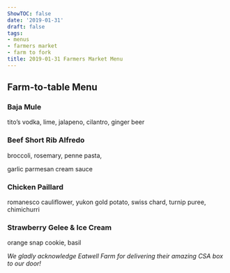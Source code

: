 ```yaml
---
ShowTOC: false
date: '2019-01-31'
draft: false
tags:
- menus
- farmers market
- farm to fork
title: 2019-01-31 Farmers Market Menu
---
```


## Farm\-to\-table Menu

### Baja Mule

tito’s vodka, lime, jalapeno, cilantro, ginger beer

### Beef Short Rib Alfredo

broccoli, rosemary, penne pasta,

garlic parmesan cream sauce

### Chicken Paillard

romanesco cauliflower, yukon gold potato,
swiss chard, turnip puree, chimichurri

### Strawberry Gelee & Ice Cream

orange snap cookie, basil


*We gladly acknowledge Eatwell Farm for*
*delivering their amazing CSA box to our door\!*
